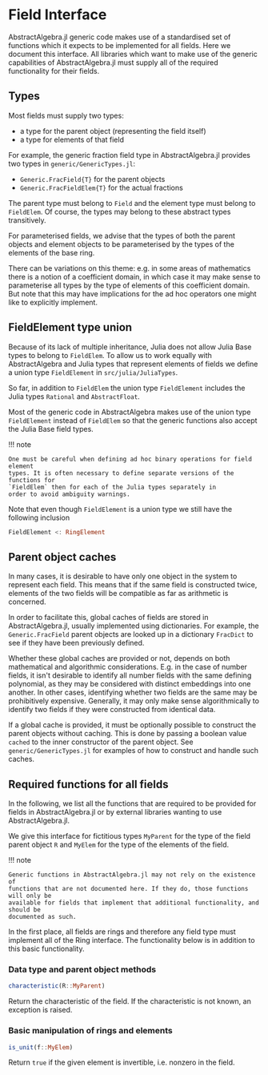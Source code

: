 # Field Interface

AbstractAlgebra.jl generic code makes use of a standardised set of functions which it
expects to be implemented for all fields. Here we document this interface. All libraries
which want to make use of the generic capabilities of AbstractAlgebra.jl must supply
all of the required functionality for their fields.

## Types

Most fields must supply two types:
  - a type for the parent object (representing the field itself)
  - a type for elements of that field

For example, the generic fraction field type in AbstractAlgebra.jl provides two 
types in `generic/GenericTypes.jl`: 

  - `Generic.FracField{T}` for the parent objects
  - `Generic.FracFieldElem{T}` for the actual fractions

The parent type must belong to `Field` and the element type must belong
to `FieldElem`. Of course, the types may belong to these abstract types
transitively.

For parameterised fields, we advise that the types of both the parent objects and
element objects to be parameterised by the types of the elements of the base ring.

There can be variations on this theme: e.g. in some areas of mathematics there is a
notion of a coefficient domain, in which case it may make sense to parameterise all
types by the type of elements of this coefficient domain. But note that this may have
implications for the ad hoc operators one might like to explicitly implement.

## FieldElement type union

Because of its lack of multiple inheritance, Julia does not allow Julia Base
types to belong to `FieldElem`. To allow us to work equally with
AbstractAlgebra and Julia types that represent elements of fields we define a
union type `FieldElement` in `src/julia/JuliaTypes`.

So far, in addition to `FieldElem` the  union type
`FieldElement` includes the Julia types `Rational`
and `AbstractFloat`.
                                                                                                   
Most of the generic code in AbstractAlgebra makes use of the union type
`FieldElement` instead of `FieldElem` so that the
generic functions also accept the Julia Base field types.
                                                                
!!! note
    
    One must be careful when defining ad hoc binary operations for field element
    types. It is often necessary to define separate versions of the functions for
    `FieldElem` then for each of the Julia types separately in
    order to avoid ambiguity warnings.

Note that even though `FieldElement` is a union type we still
have the following inclusion

```julia
FieldElement <: RingElement
```

## Parent object caches

In many cases, it is desirable to have only one object in the system to represent each
field. This means that if the same field is constructed twice, elements of the two fields
will be compatible as far as arithmetic is concerned.

In order to facilitate this, global caches of fields are stored in AbstractAlgebra.jl,
usually implemented using dictionaries. For example, the `Generic.FracField` parent
objects are looked up in a dictionary `FracDict` to see if they have been previously
defined.

Whether these global caches are provided or not, depends on both mathematical and
algorithmic considerations. E.g. in the case of number fields, it isn't desirable to
identify all number fields with the same defining polynomial, as they may be considered
with distinct embeddings into one another. In other cases, identifying whether two
fields are the same may be prohibitively expensive. Generally, it may only make sense
algorithmically to identify two fields if they were constructed from identical data.

If a global cache is provided, it must be optionally possible to construct the parent
objects without caching. This is done by passing a boolean value `cached` to the inner
constructor of the parent object. See `generic/GenericTypes.jl` for examples of how to
construct and handle such caches.

## Required functions for all fields

In the following, we list all the functions that are required to be provided for fields
in AbstractAlgebra.jl or by external libraries wanting to use AbstractAlgebra.jl.

We give this interface for fictitious types `MyParent` for the type of the field parent
object `R` and `MyElem` for the type of the elements of the field.

!!! note

    Generic functions in AbstractAlgebra.jl may not rely on the existence of
    functions that are not documented here. If they do, those functions will only be
    available for fields that implement that additional functionality, and should be
    documented as such.

In the first place, all fields are rings and therefore any field type must implement
all of the Ring interface. The functionality below is in addition to this basic
functionality.

### Data type and parent object methods

```julia
characteristic(R::MyParent)
```

Return the characteristic of the field. If the characteristic is not known, an
exception is raised.

### Basic manipulation of rings and elements

```julia
is_unit(f::MyElem)
```

Return `true` if the given element is invertible, i.e. nonzero in the field.


